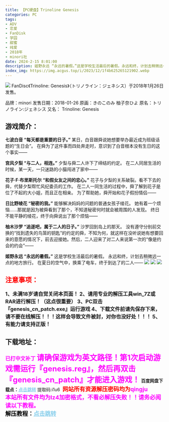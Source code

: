 ```yaml
---
title: 【PC硬盘】Trinoline Genesis
categories: PC
tags:
- ADV
- 恋爱
- FanDisk
- 学园
- 甜蜜
- 纯爱
- 2018年
- minori社
date: 2024-2-15 8:01:00
description: 姬野永远 “永远的暑假。”这是学校生活最后的暑假。永远和终，计划去稍微远一点的地方旅行。在夏日的空气中，换乘了电车，终于到达了的二人——
index_img: https://img.acgus.top/i/2023/12/1f4b625265121902.webp
---
```

![](https://img.acgus.top/i/2023/12/1f4b625265121902.webp)
FanDisc《Trinoline: Genesis》（トリノライン：ジェネシス）于2018年1月26日发售。

品牌：minori
发售日期：2018-01-26
原画：きのこのみ 柚子奈ひよ
原名：トリノライン:ジェネシス
又名： Trinoline: Genesis

## 游戏简介：
<b>七波白音 “每天都是重要的日子。”</b>
某日，白音跟舜说她想要举办最近成为班级话题的“生日会”。
在舜为了这件事而四处奔走时，意识到了白音根本没有生日的这个事实——

<b>宫风夕梨 “与二人，相连。”</b>
夕梨与舜二人许下了缔结的约定。
在二人同居生活的时候，某一天，一只迷路的小猫闯进了家中——

<b>花子·F·布里斯托尔 “和假女友之间的恋心。”</b>
花子与夕梨的关系破裂。看不下去的舜，代替夕梨帮忙风纪委员的工作。
在二人一同生活的过程中，舜了解到花子是位了不起的大小姐，而且正在相亲。
为了帮助她，舜开始和花子假扮情侣——

<b>日比野绫花 “秘密的我。”</b>
能够解决妈妈的问题的普通女孩子绫花。
她有着一个烦恼……那就是因为被舜看到了那个，不知道秘密何时就会被周围的人发现。
终日不能平静的绫花，终于向舜说出了那个烦恼——

<b>柚木沙罗 “追逐吧，属于二人的日子。”</b>
沙罗回到岛上的那天。
没有遵守分别前交换的“找到遗失的鸟笼的钥匙”的约定的舜，不知为何，就这样在没听说她有想要回来的意愿的情况下，前去迎接她。然后，二人迎来了对二人来说第一次的“像是约会的约会”——

<b>姬野永远 “永远的暑假。”</b>
这是学校生活最后的暑假。
永远和终，计划去稍微远一点的地方旅行。
在夏日的空气中，换乘了电车，终于到达了的二人——
![](https://img.acgus.top/i/2023/12/fada3b6d9f121914.webp)
![](https://img.acgus.top/i/2023/12/449a57958e121910.webp)
![](https://img.acgus.top/i/2023/12/31407f7a50121906.webp)





## <font color=#FF0000 >注意事项：</font>
<font size=3><b>1、未满18岁请自觉关闭本页面！
2、请用专业的解压工具win_7Z或RAR进行解压！（这点很重要）
3、PC双击『genesis_cn_patch.exe』运行游戏
4、下载文件前请先保存下来，请不要在线解压！！！这样会导致文件被封，对你也没好处！！！
5、有能力请支持正版！</b></font>

## 下载地址：
<font color=#FF00FF size=3><b>已打中文补丁</b></font>
<font color=#FF00FF size=5>**请确保游戏为英文路径！第1次启动游戏需运行『genesis.reg』，然后再双击『genesis_cn_patch』才能进入游戏！**</font>
<b>百度网盘下载点：</b><a href="https://pan.baidu.com/s/1JMAJjeBqHaZaXF-ZX6px4g?pwd=i1u6" style="color: #87CEEB;"><b>点击跳转</b></a> 提取码:i1u6
<a style="padding: 0" href="https://post.qingju.org/AD/"><img style="max-width:100%" src="https://img.acgus.top/i/2024/07/478f689b8021d8d499ab43d21acf137a.gif" alt=""></a>
<b><font color=#FF0000 size=4>网站所有资源解压密码均为</b></font><b><font color=#FF00FF size=4>qingju</font><font color=#FF0000 ></font></b><br><b><font color=#FF00FF size=4>本站所有文件均为lz4加密格式，不看必解压失败！！请务必阅读以下教程。</b></font><br><b><font color=#000 size=4>解压教程：</b><a href="https://post.qingju.org/tutorial/000/" style="color: #87CEEB;"><b>点击跳转</b></a>